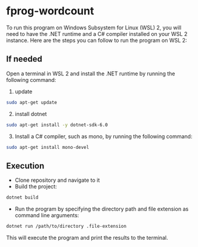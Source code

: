 # fprog-wordcount

To run this program on Windows Subsystem for Linux (WSL) 2, you will need to have the .NET runtime and a C# compiler installed on your WSL 2 instance. Here are the steps you can follow to run the program on WSL 2:

## If needed

Open a terminal in WSL 2 and install the .NET runtime by running the following command:

1. update

``` bash
sudo apt-get update
```

2. install dotnet

``` bash
sudo apt-get install -y dotnet-sdk-6.0
```

3. Install a C# compiler, such as mono, by running the following command:

``` bash
sudo apt-get install mono-devel
```

## Execution

* Clone repository and navigate to it
* Build the project:

``` bash
dotnet build
```

* Run the program by specifying the directory path and file extension as command line arguments:

``` bash
dotnet run /path/to/directory .file-extension
```

This will execute the program and print the results to the terminal.
